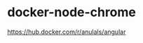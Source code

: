 # docker-node-chrome

https://hub.docker.com/r/anulals/angular

<!-- docker build -t anulals/angular:2.6 .

docker push anulals/angular:latest -->
